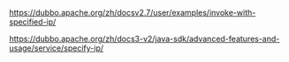 https://dubbo.apache.org/zh/docsv2.7/user/examples/invoke-with-specified-ip/

https://dubbo.apache.org/zh/docs3-v2/java-sdk/advanced-features-and-usage/service/specify-ip/